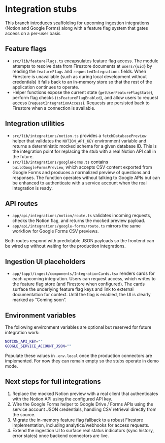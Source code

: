 # Integration stubs

This branch introduces scaffolding for upcoming ingestion integrations (Notion and Google Forms) along with a feature flag system that gates access on a per-user basis.

## Feature flags

- `src/lib/featureFlags.ts` encapsulates feature flag access. The module attempts to resolve data from Firestore documents at `users/{uid}` by reading the `featureFlags` and `requestedIntegrations` fields. When Firestore is unavailable (such as during local development without credentials) it falls back to an in-memory store so that the rest of the application continues to operate.
- Helper functions expose the current state (`getUserFeatureFlagState`), perform flag checks (`isFeatureFlagEnabled`), and allow users to request access (`requestIntegrationAccess`). Requests are persisted back to Firestore when a connection is available.

## Integration utilities

- `src/lib/integrations/notion.ts` provides a `fetchDatabasePreview` helper that validates the `NOTION_API_KEY` environment variable and returns a deterministic mocked schema for a given database ID. This is the integration point for replacing the stub with a real Notion API call in the future.
- `src/lib/integrations/googleForms.ts` contains `buildGoogleFormsPreview`, which accepts CSV content exported from Google Forms and produces a normalized preview of questions and responses. The function operates without talking to Google APIs but can be enhanced to authenticate with a service account when the real integration is ready.

## API routes

- `app/api/integrations/notion/route.ts` validates incoming requests, checks the Notion flag, and returns the mocked preview payload.
- `app/api/integrations/google-forms/route.ts` mirrors the same workflow for Google Forms CSV previews.

Both routes respond with predictable JSON payloads so the frontend can be wired up without waiting for the production integrations.

## Ingestion UI placeholders

- `app/(app)/ingest/components/IntegrationCards.tsx` renders cards for each upcoming integration. Users can request access, which writes to the feature flag store (and Firestore when configured). The cards surface the underlying feature flag keys and link to external documentation for context. Until the flag is enabled, the UI is clearly marked as “Coming soon”.

## Environment variables

The following environment variables are optional but reserved for future integration work:

```bash
NOTION_API_KEY=""
GOOGLE_SERVICE_ACCOUNT_JSON=""
```

Populate these values in `.env.local` once the production connectors are implemented. For now they can remain empty so the stubs operate in demo mode.

## Next steps for full integrations

1. Replace the mocked Notion preview with a real client that authenticates with the Notion API using the configured API key.
2. Wire the Google Forms helper to Google Drive / Forms APIs using the service account JSON credentials, handling CSV retrieval directly from the source.
3. Migrate the in-memory feature flag fallback to a robust Firestore implementation, including analytics/webhooks for access requests.
4. Extend the ingestion UI to surface real status indicators (sync history, error states) once backend connectors are live.
